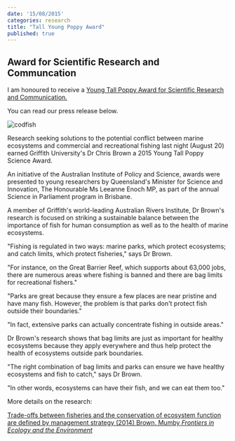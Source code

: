 ```yaml
---
date: '15/08/2015'
categories: research
title: "Tall Young Poppy Award"
published: true  
---
```


<h2> Award for Scientific Research and Communcation </h2>

<p>
I am honoured to receive a <a href="https://www.youtube.com/watch?v=PaLTh6YjRQw&feature=youtu.be">Young Tall Poppy Award for Scientific Research and Communication.</a>
</p>
<p>
    You can read our press release below.
</p>
<p>
<img src ="/images/cod_MarkPriest.jpg" alt="codfish" class="image_float"/>
</p>
<p>
Research seeking solutions to the potential conflict between marine ecosystems and commercial and recreational fishing last night (August 20) earned Griffith University's Dr Chris Brown a 2015 Young Tall Poppy Science Award.</p>
<p>
    An initiative of the Australian Institute of Policy and Science, awards were presented to young researchers by Queensland's Minister for Science and Innovation, The Honourable Ms Leeanne Enoch MP, as part of the annual Science in Parliament program in Brisbane.
</p>
<p>
    A member of Griffith's world-leading Australian Rivers Institute, Dr Brown's research is focused on striking a sustainable balance between the importance of fish for human consumption as well as to the health of marine ecosystems.
</p>
<p>
    "Fishing is regulated in two ways: marine parks, which protect ecosystems; and catch limits, which protect fisheries," says Dr Brown.

</p>
<p>
    "For instance, on the Great Barrier Reef, which supports about 63,000 jobs, there are numerous areas where fishing is banned and there are bag limits for recreational fishers."

</p>
<p>
"Parks are great because they ensure a few places are near pristine and have many fish. However, the problem is that parks don't protect fish outside their boundaries."

</p>
<p>
"In fact, extensive parks can actually concentrate fishing in outside areas."
</p>

<p>
    Dr Brown's research shows that bag limits are just as important for healthy ecosystems because they apply everywhere and thus help protect the health of ecosystems outside park boundaries.

</p>
<p>
    "The right combination of bag limits and parks can ensure we have healthy ecosystems and fish to catch," says Dr Brown.

</p>
<p>
"In other words, ecosystems can have their fish, and we can eat them too."
</p>

<p>
More details on the research:</p>
<p class = "reference">
<a href = "http://www.esajournals.org/doi/abs/10.1890/130296" class="reference" target="_blank">Trade-offs between fisheries and the conservation of ecosystem function are defined by management strategy (2014) Brown, Mumby <em>Frontiers in Ecology and the Environment</em></a>
</p>



</div>
</div>
